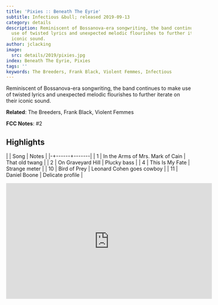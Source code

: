 ```yaml
---
title: 'Pixies :: Beneath The Eyrie'
subtitle: Infectious &bull; released 2019-09-13
category: details
description: Reminiscent of Bossanova-era songwriting, the band continues to make
  use of twisted lyrics and unexpected melodic flourishes to further iterate on their
  iconic sound.
author: jclacking
image:
  src: details/2019/pixies.jpg
index: Beneath The Eyrie, Pixies
tags: ''
keywords: The Breeders, Frank Black, Violent Femmes, Infectious
---
```

Reminiscent of Bossanova-era songwriting, the band continues to make use of twisted lyrics and unexpected melodic flourishes to further iterate on their iconic sound.<!--more-->

**Related**: The Breeders, Frank Black, Violent Femmes

**FCC Notes**: #2

## Highlights

| | Song | Notes |
|-+------+-------|
| 1 | In the Arms of Mrs. Mark of Cain | That old twang |
| 2 | On Graveyard Hill | Plucky bass |
| 4 | This Is My Fate | Strange meter |
| 10 | Bird of Prey | Leonard Cohen goes cowboy |
| 11 | Daniel Boone | Delicate profile |

<div class="tlo-detail-video"><iframe width="560" height="315" src="https://www.youtube.com/embed/E2o-65chdoc" frameborder="0" allow="autoplay; encrypted-media" allowfullscreen></iframe></div>

